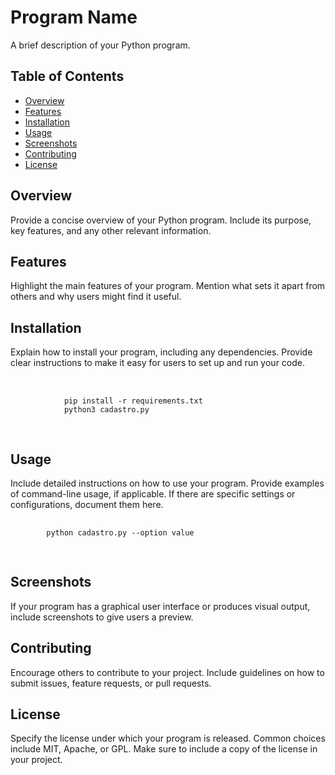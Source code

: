  <h1>Program Name</h1>

   <p>A brief description of your Python program.</p>
    <h2>Table of Contents</h2>

  <ul>
      <li><a href="#overview">Overview</a></li>
        <li><a href="#features">Features</a></li>
        <li><a href="#installation">Installation</a></li>
        <li><a href="#usage">Usage</a></li>
        <li><a href="#screenshots">Screenshots</a></li>
        <li><a href="#contributing">Contributing</a></li>
        <li><a href="#license">License</a></li>
    </ul>

  <h2 id="overview">Overview</h2>

  <p>Provide a concise overview of your Python program. Include its purpose, key features, and any other relevant information.</p>

  <h2 id="features">Features</h2>
    <p>Highlight the main features of your program. Mention what sets it apart from others and why users might find it useful.</p>
    <h2 id="installation">Installation</h2>
    <p>Explain how to install your program, including any dependencies. Provide clear instructions to make it easy for users to set up and run your code.</p>
    <pre>        
     <code>
            pip install -r requirements.txt
            python3 cadastro.py
    </code>
    </pre>

   <h2 id="usage">Usage</h2>

   <p>Include detailed instructions on how to use your program. Provide examples of command-line usage, if applicable. If there are specific settings or configurations, document them here.</p>

  <pre>
    <code>
        python cadastro.py --option value
    </code>
 </pre>

   <h2 id="screenshots">Screenshots</h2>
    <p>If your program has a graphical user interface or produces visual output, include screenshots to give users a preview.</p>
    <h2 id="contributing">Contributing</h2>

   <p>Encourage others to contribute to your project. Include guidelines on how to submit issues, feature requests, or pull requests.</p>

   <h2 id="license">License</h2>

  <p>Specify the license under which your program is released. Common choices include MIT, Apache, or GPL. Make sure to include a copy of the license in your project.</p>

